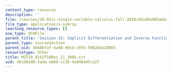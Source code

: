 ```yaml
---
content_type: resource
description: ''
file: /courses/18-01sc-single-variable-calculus-fall-2010/db1d0a985adaa689cc384a940a95ca2f_MIT18_01SCF10Rec_11_300k.srt
file_type: application/x-subrip
learning_resource_types: []
ocw_type: OCWFile
parent_title: 'Session 15: Implicit Differentiation and Inverse Functions'
parent_type: CourseSection
parent_uid: 5668bfaf-4a48-49cd-c9fb-5962b4a18003
resourcetype: Other
title: MIT18_01SCF10Rec_11_300k.srt
uid: db1d0a98-5ada-a689-cc38-4a940a95ca2f
---
```

